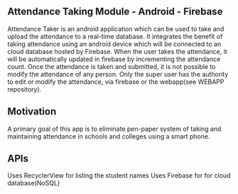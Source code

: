 ## Attendance Taking Module - Android - Firebase

Attendance Taker is an android application which can be used to take and upload the attendance to a real-time database.
It integrates the benefit of taking attendance using an android device which will be connected to an cloud database hosted by Firebase.
When the user takes the attendance, it will be automatically updated in firebase by incrementing the attendance count.
Once the attendance is taken and submitted, it is not possible to modify the attendance of  any person.
Only the super user has the authority to edit or modify the attendance, via firebase or the webapp(see WEBAPP repository). 

## Motivation

A primary goal of this app is to eliminate pen-paper system of taking and maintaining attendance in schools and colleges using a smart phone.


## APIs

Uses RecyclerView for listing the student names
Uses Firebase for for cloud database(NoSQL)